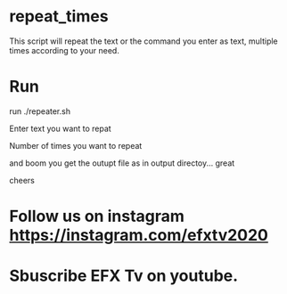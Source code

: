 # repeat_times
This script will repeat the text or the command you enter as text, multiple times according to your need.
# Run
run 
./repeater.sh

Enter text you want to repat

Number of times you want to repeat

and boom you get the outupt file as in output directoy... great 

cheers

# Follow us on instagram https://instagram.com/efxtv2020
# Sbuscribe EFX Tv on youtube.
